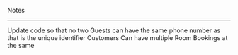 Notes

---

Update code so that no two Guests can have the same phone number as that is the unique identifier
Customers Can have multiple Room Bookings at the same